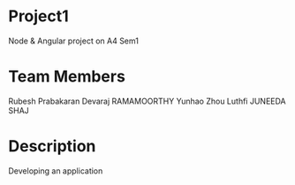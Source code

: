 # Project1
Node &amp; Angular project on A4 Sem1

# Team Members
Rubesh Prabakaran
Devaraj RAMAMOORTHY
Yunhao Zhou
Luthfi JUNEEDA SHAJ 

# Description
Developing an application
